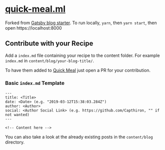 # [quick-meal.ml](https://quick-meal.ml)

Forked from [Gatsby blog starter](https://github.com/gatsbyjs/gatsby-starter-blog).
To run locally, `yarn`, then `yarn start`, then open https://localhost:8000

## Contribute with your Recipe

Add a `index.md` file containing your recipe to the content folder. For example `index.md` in `content/blog/your-blog-title/`.

To have them added to [Quick Meal](https://quick-meal.ml) just open a PR for your contribution.

### Basic `index.md` Template
```
---
title: <Title>
date: <Date> (e.g. "2019-03-12T15:38:03.284Z")
author: <Author>
social: <Author Social Link> (e.g. https://github.com/Capthiron, "" if not wanted)
---

<!-- Content here -->
```

You can also take a look at the already existing posts in the `content/blog` directory.